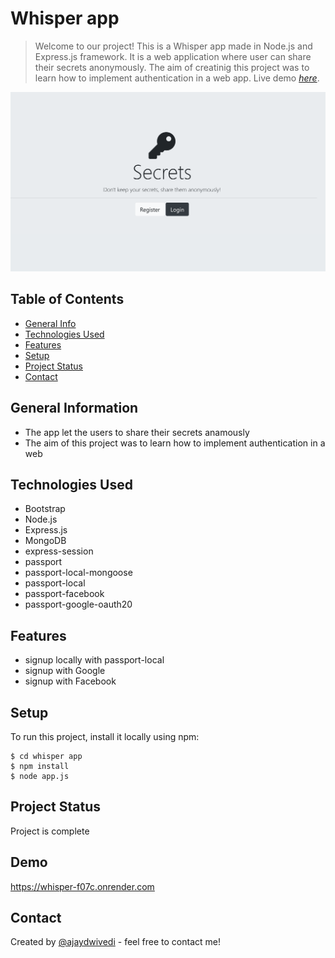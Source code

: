 # Whisper app
> Welcome to our project! This is a Whisper app made in Node.js and Express.js framework. It is a web application where user can share their secrets anonymously. The aim of creatinig this project was to learn how to implement authentication in a web app.
> Live demo [_here_](https://whisper-f07c.onrender.com/). <!-- If you have the project hosted somewhere, include the link here. -->

![App Screenshot](https://raw.githubusercontent.com/Ajaydwivedi2/whisper-app/master/public/css/image/whisperApp.png)

## Table of Contents
* [General Info](#general-information)
* [Technologies Used](#technologies-used)
* [Features](#features)
* [Setup](#setup)
* [Project Status](#project-status)
* [Contact](#contact)


## General Information
- The app let the users to share their secrets anamously
- The aim of this project was to learn how to implement authentication in a web


## Technologies Used
- Bootstrap
- Node.js
- Express.js
- MongoDB
- express-session
- passport
- passport-local-mongoose
- passport-local
- passport-facebook
- passport-google-oauth20

## Features

- signup locally with passport-local
- signup with Google
- signup with Facebook

## Setup
To run this project, install it locally using npm:

```
$ cd whisper app
$ npm install
$ node app.js
```


## Project Status
Project is complete

## Demo

https://whisper-f07c.onrender.com

## Contact
Created by [@ajaydwivedi](www.linkedin.com/in/ajaydwivedi2) - feel free to contact me!





